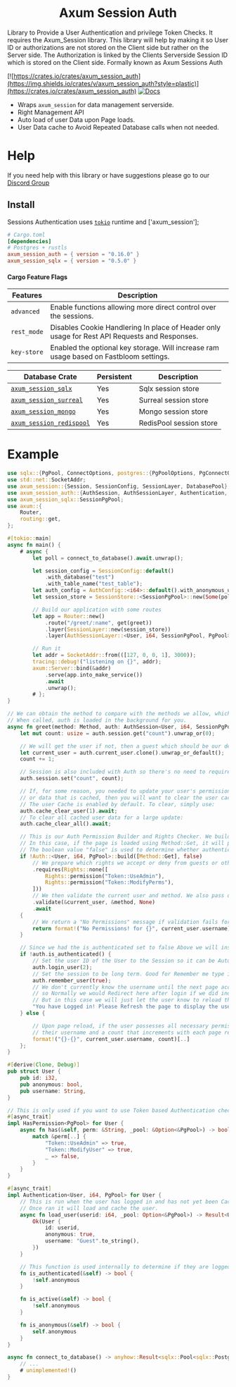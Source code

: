 <h1 align="center">
 Axum Session Auth
</h1>

Library to Provide a User Authentication and privilege Token Checks. It requires the Axum_Session library.
This library will help by making it so User ID or authorizations are not stored on the Client side but rather on the Server side.
The Authorization is linked by the Clients Serverside Session ID which is stored on the Client side. Formally known as Axum Sessions Auth

[![https://crates.io/crates/axum_session_auth](https://img.shields.io/crates/v/axum_session_auth?style=plastic)](https://crates.io/crates/axum_session_auth)
[![Docs](https://docs.rs/axum_session_auth/badge.svg)](https://docs.rs/axum_session_auth)

- Wraps `axum_session` for data management serverside.
- Right Management API
- Auto load of user Data upon Page loads.
- User Data cache to Avoid Repeated Database calls when not needed.

# Help

If you need help with this library or have suggestions please go to our [Discord Group](https://discord.gg/gVXNDwpS3Z)

## Install

 Sessions Authentication uses [`tokio`] runtime and ['axum_session'];

[`tokio`]: https://github.com/tokio-rs/tokio
[`axum_session`]: https://crates.io/crates/axum_session

```toml
# Cargo.toml
[dependencies]
# Postgres + rustls
axum_session_auth = { version = "0.16.0" }
axum_session_sqlx = { version = "0.5.0" }
```

#### Cargo Feature Flags

| Features                      | Description                                                                                    |
| ----------------------------- | ---------------------------------------------------------------------------------------------- |
| `advanced`                    | Enable functions allowing more direct control over the sessions.                               |
| `rest_mode`                   | Disables Cookie Handlering In place of Header only usage for Rest API Requests and Responses.  |
| `key-store`                   | Enabled the optional key storage. Will increase ram usage based on Fastbloom settings.         |


| Database Crate                                                                      | Persistent | Description                                                 |
| ----------------------------------------------------------------------------------- | ---------- | ----------------------------------------------------------- |
| [`axum_session_sqlx`](https://crates.io/crates/axum_session_sqlx)                   | Yes        | Sqlx session store                                          |
| [`axum_session_surreal`](https://crates.io/crates/axum_session_surreal)             | Yes        | Surreal session store                                       |
| [`axum_session_mongo`](https://crates.io/crates/axum_session_mongo)                 | Yes        | Mongo session store                                         |
| [`axum_session_redispool`](https://crates.io/crates/axum_session_redispool)        | Yes        | RedisPool session store                                     |


# Example

```rust
use sqlx::{PgPool, ConnectOptions, postgres::{PgPoolOptions, PgConnectOptions}};
use std::net::SocketAddr;
use axum_session::{Session, SessionConfig, SessionLayer, DatabasePool};
use axum_session_auth::{AuthSession, AuthSessionLayer, Authentication, AuthConfig, HasPermission};
use axum_session_sqlx::SessionPgPool;
use axum::{
    Router,
    routing::get,
};

#[tokio::main]
async fn main() {
    # async {
        let poll = connect_to_database().await.unwrap();

        let session_config = SessionConfig::default()
            .with_database("test")
            .with_table_name("test_table");
        let auth_config = AuthConfig::<i64>::default().with_anonymous_user_id(Some(1));
        let session_store = SessionStore::<SessionPgPool>::new(Some(poll.clone().into()), session_config);

        // Build our application with some routes
        let app = Router::new()
            .route("/greet/:name", get(greet))
            .layer(SessionLayer::new(session_store))
            .layer(AuthSessionLayer::<User, i64, SessionPgPool, PgPool>::new(Some(poll)).with_config(auth_config));

        // Run it
        let addr = SocketAddr::from(([127, 0, 0, 1], 3000));
        tracing::debug!("listening on {}", addr);
        axum::Server::bind(&addr)
            .serve(app.into_make_service())
            .await
            .unwrap();
        # };
}

// We can obtain the method to compare with the methods we allow, which is useful if this supports multiple methods.
// When called, auth is loaded in the background for you.
async fn greet(method: Method, auth: AuthSession<User, i64, SessionPgPool, PgPool>) -> &'static str {
    let mut count: usize = auth.session.get("count").unwrap_or(0);

    // We will get the user if not, then a guest which should be our default.
    let current_user = auth.current_user.clone().unwrap_or_default();
    count += 1;

    // Session is also included with Auth so there's no need to require it in the function arguments if you're using AuthSession.
    auth.session.set("count", count);

    // If, for some reason, you needed to update your user's permissions
    // or data that is cached, then you will want to clear the user cache if it is enabled.
    // The user Cache is enabled by default. To clear, simply use:
    auth.cache_clear_user(1).await;
    // To clear all cached user data for a large update:
    auth.cache_clear_all().await;

    // This is our Auth Permission Builder and Rights Checker. We build it with methods to check for permissions.
    // In this case, if the page is loaded using Method::Get, it will proceed successfully. However, if Method::Post is used, it will fail with the "no Permissions!" error.
    // The boolean value "false" is used to determine whether authentication is required. When set to true, it triggers the function is_authenticated().
    if !Auth::<User, i64, PgPool>::build([Method::Get], false)
        // We prepare which rights we accept or deny from guests or other users.
        .requires(Rights::none([
            Rights::permission("Token::UseAdmin"),
            Rights::permission("Token::ModifyPerms"),
        ]))
        // We then validate the current user and method. We also pass our database along for database permissions checking if required; otherwise, None.
        .validate(&current_user, &method, None)
        .await
    {
        // We return a "No Permissions" message if validation fails for any reason.
        return format!("No Permissions! for {}", current_user.username)[];
    }

    // Since we had the is_authenticated set to false Above we will instead use it to log in our Guest user.
    if !auth.is_authenticated() {
        // Set the user ID of the User to the Session so it can be Auto Loaded the next load or redirect
        auth.login_user(2);
        // Set the session to be long term. Good for Remember me type instances.
        auth.remember_user(true);
        // We don't currently know the username until the next page access.
        // so Normally we would Redirect here after login if we did indeed log in.
        // But in this case we will just let the user know to reload the page for the example.
        "You have Logged in! Please Refresh the page to display the username and counter."
    } else {

        // Upon page reload, if the user possesses all necessary permissions, the method is accurate, and they are logged in,
        // their username and a count that increments with each page refresh will be displayed.
        format!("{}-{}", current_user.username, count)[..]
    };
}

#[derive(Clone, Debug)]
pub struct User {
    pub id: i32,
    pub anonymous: bool,
    pub username: String,
}

// This is only used if you want to use Token based Authentication checks
#[async_trait]
impl HasPermission<PgPool> for User {
    async fn has(&self, perm: &String, _pool: &Option<&PgPool>) -> bool {
        match &perm[..] {
            "Token::UseAdmin" => true,
            "Token::ModifyUser" => true,
            _ => false,
        }
    }
}

#[async_trait]
impl Authentication<User, i64, PgPool> for User {
    // This is run when the user has logged in and has not yet been Cached in the system.
    // Once ran it will load and cache the user.
    async fn load_user(userid: i64, _pool: Option<&PgPool>) -> Result<User> {
        Ok(User {
            id: userid,
            anonymous: true,
            username: "Guest".to_string(),
        })
    }

    // This function is used internally to determine if they are logged in or not.
    fn is_authenticated(&self) -> bool {
        !self.anonymous
    }

    fn is_active(&self) -> bool {
        !self.anonymous
    }

    fn is_anonymous(&self) -> bool {
        self.anonymous
    }
}

async fn connect_to_database() -> anyhow::Result<sqlx::Pool<sqlx::Postgres>> {
    // ...
    # unimplemented!()
}
```
